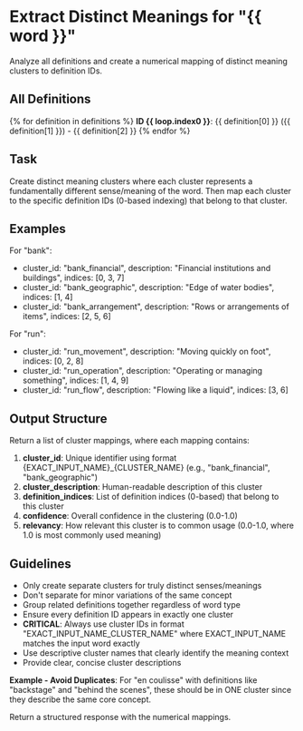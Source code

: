 # Extract Distinct Meanings for "{{ word }}"

Analyze all definitions and create a numerical mapping of distinct meaning clusters to definition IDs.

## All Definitions

{% for definition in definitions %}
**ID {{ loop.index0 }}**: {{ definition[0] }} ({{ definition[1] }}) - {{ definition[2] }}
{% endfor %}

## Task

Create distinct meaning clusters where each cluster represents a fundamentally different sense/meaning of the word. Then map each cluster to the specific definition IDs (0-based indexing) that belong to that cluster.

## Examples

For "bank":

- cluster_id: "bank_financial", description: "Financial institutions and buildings", indices: [0, 3, 7]
- cluster_id: "bank_geographic", description: "Edge of water bodies", indices: [1, 4]
- cluster_id: "bank_arrangement", description: "Rows or arrangements of items", indices: [2, 5, 6]

For "run":

- cluster_id: "run_movement", description: "Moving quickly on foot", indices: [0, 2, 8]
- cluster_id: "run_operation", description: "Operating or managing something", indices: [1, 4, 9]
- cluster_id: "run_flow", description: "Flowing like a liquid", indices: [3, 6]

## Output Structure

Return a list of cluster mappings, where each mapping contains:

1. **cluster_id**: Unique identifier using format {EXACT_INPUT_NAME}\_{CLUSTER_NAME} (e.g., "bank_financial", "bank_geographic")
2. **cluster_description**: Human-readable description of this cluster
3. **definition_indices**: List of definition indices (0-based) that belong to this cluster
4. **confidence**: Overall confidence in the clustering (0.0-1.0)
5. **relevancy**: How relevant this cluster is to common usage (0.0-1.0, where 1.0 is most commonly used meaning)

## Guidelines

- Only create separate clusters for truly distinct senses/meanings
- Don't separate for minor variations of the same concept
- Group related definitions together regardless of word type
- Ensure every definition ID appears in exactly one cluster
- **CRITICAL**: Always use cluster IDs in format "EXACT_INPUT_NAME_CLUSTER_NAME" where EXACT_INPUT_NAME matches the input word exactly
- Use descriptive cluster names that clearly identify the meaning context
- Provide clear, concise cluster descriptions

**Example - Avoid Duplicates**: For "en coulisse" with definitions like "backstage" and "behind the scenes", these should be in ONE cluster since they describe the same core concept.

Return a structured response with the numerical mappings.
